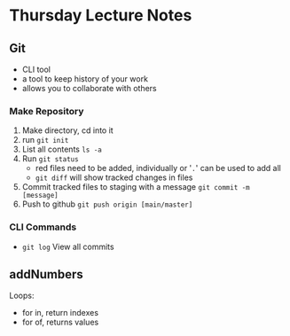 # Thursday Lecture Notes

## Git
- CLI tool
- a tool to keep history of your work
- allows you to collaborate with others

### Make Repository
1. Make directory, cd into it
2. run ```git init```
3. List all contents ```ls -a```
4. Run ```git status```
    - red files need to be added, individually or '```.```' can be used to add all
    - ```git diff``` will show tracked changes in files
5. Commit tracked files to staging with a message ```git commit -m [message]```
6. Push to github ```git push origin [main/master]``` 

### CLI Commands
- ```git log``` View all commits

## addNumbers
Loops:
* for in, return indexes
* for of, returns values
